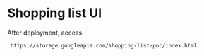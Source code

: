 # Shopping list UI
   
After deployment, access:

     https://storage.googleapis.com/shopping-list-poc/index.html
   